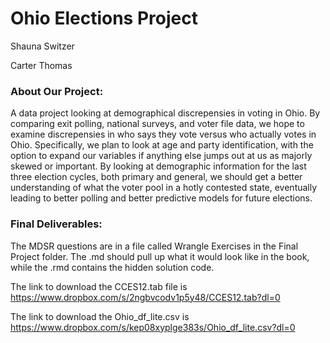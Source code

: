# Ohio Elections Project

Shauna Switzer

Carter Thomas

### About Our Project:

A data project looking at demographical discrepensies in voting in Ohio. By comparing exit polling, national surveys, and voter file data, we hope to examine discrepensies in who says they vote versus who actually votes in Ohio. Specifically, we plan to look at age and party identification, with the option to expand our variables if anything else jumps out at us as majorly skewed or important. By looking at demographic information for the last three election cycles, both primary and general, we should get a better understanding of what the voter pool in a hotly contested state, eventually leading to better polling and better predictive models for future elections. 

### Final Deliverables:

The MDSR questions are in a file called Wrangle Exercises in the Final Project folder. The .md should pull up what it would look like in the book, while the .rmd contains the hidden solution code. 

The link to download the CCES12.tab file is https://www.dropbox.com/s/2ngbvcodv1p5y48/CCES12.tab?dl=0

The link to download the Ohio_df_lite.csv is 
https://www.dropbox.com/s/kep08xyplge383s/Ohio_df_lite.csv?dl=0
